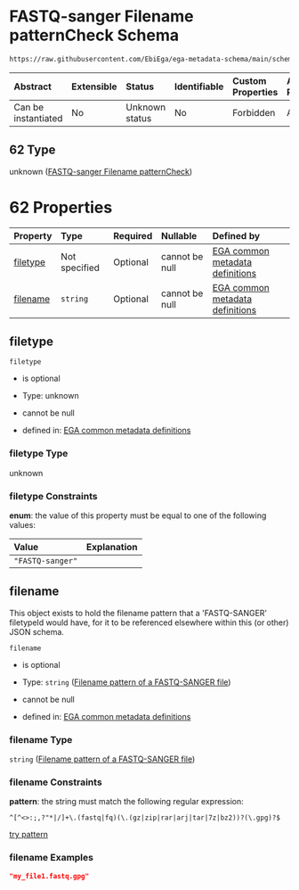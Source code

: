 # FASTQ-sanger Filename patternCheck Schema

```txt
https://raw.githubusercontent.com/EbiEga/ega-metadata-schema/main/schemas/EGA.common-definitions.json#/definitions/filenameFiletypePatternCheck/anyOf/62
```



| Abstract            | Extensible | Status         | Identifiable | Custom Properties | Additional Properties | Access Restrictions | Defined In                                                                                           |
| :------------------ | :--------- | :------------- | :----------- | :---------------- | :-------------------- | :------------------ | :--------------------------------------------------------------------------------------------------- |
| Can be instantiated | No         | Unknown status | No           | Forbidden         | Allowed               | none                | [EGA.common-definitions.json\*](../../../schemas/EGA.common-definitions.json "open original schema") |

## 62 Type

unknown ([FASTQ-sanger Filename patternCheck](ega-4-definitions-check-filetype-checks-based-on-its-filename-anyof-fastq-sanger-filename-patterncheck.md))

# 62 Properties

| Property              | Type          | Required | Nullable       | Defined by                                                                                                                                                                                                                                                                                                                                                                     |
| :-------------------- | :------------ | :------- | :------------- | :----------------------------------------------------------------------------------------------------------------------------------------------------------------------------------------------------------------------------------------------------------------------------------------------------------------------------------------------------------------------------- |
| [filetype](#filetype) | Not specified | Optional | cannot be null | [EGA common metadata definitions](ega-4-definitions-check-filetype-checks-based-on-its-filename-anyof-fastq-sanger-filename-patterncheck-properties-filetype.md "https://raw.githubusercontent.com/EbiEga/ega-metadata-schema/main/schemas/EGA.common-definitions.json#/definitions/filenameFiletypePatternCheck/anyOf/62/properties/filetype")                                |
| [filename](#filename) | `string`      | Optional | cannot be null | [EGA common metadata definitions](ega-4-definitions-check-filetype-checks-based-on-its-filename-anyof-fastq-sanger-filename-patterncheck-properties-filename-pattern-of-a-fastq-sanger-file.md "https://raw.githubusercontent.com/EbiEga/ega-metadata-schema/main/schemas/EGA.common-definitions.json#/definitions/filenameFiletypePatternCheck/anyOf/62/properties/filename") |

## filetype



`filetype`

*   is optional

*   Type: unknown

*   cannot be null

*   defined in: [EGA common metadata definitions](ega-4-definitions-check-filetype-checks-based-on-its-filename-anyof-fastq-sanger-filename-patterncheck-properties-filetype.md "https://raw.githubusercontent.com/EbiEga/ega-metadata-schema/main/schemas/EGA.common-definitions.json#/definitions/filenameFiletypePatternCheck/anyOf/62/properties/filetype")

### filetype Type

unknown

### filetype Constraints

**enum**: the value of this property must be equal to one of the following values:

| Value            | Explanation |
| :--------------- | :---------- |
| `"FASTQ-sanger"` |             |

## filename

This object exists to hold the filename pattern that a 'FASTQ-SANGER' filetypeId would have, for it to be referenced elsewhere within this (or other) JSON schema.

`filename`

*   is optional

*   Type: `string` ([Filename pattern of a FASTQ-SANGER file](ega-4-definitions-check-filetype-checks-based-on-its-filename-anyof-fastq-sanger-filename-patterncheck-properties-filename-pattern-of-a-fastq-sanger-file.md))

*   cannot be null

*   defined in: [EGA common metadata definitions](ega-4-definitions-check-filetype-checks-based-on-its-filename-anyof-fastq-sanger-filename-patterncheck-properties-filename-pattern-of-a-fastq-sanger-file.md "https://raw.githubusercontent.com/EbiEga/ega-metadata-schema/main/schemas/EGA.common-definitions.json#/definitions/filenameFiletypePatternCheck/anyOf/62/properties/filename")

### filename Type

`string` ([Filename pattern of a FASTQ-SANGER file](ega-4-definitions-check-filetype-checks-based-on-its-filename-anyof-fastq-sanger-filename-patterncheck-properties-filename-pattern-of-a-fastq-sanger-file.md))

### filename Constraints

**pattern**: the string must match the following regular expression:&#x20;

```regexp
^[^<>:;,?"*|/]+\.(fastq|fq)(\.(gz|zip|rar|arj|tar|7z|bz2))?(\.gpg)?$
```

[try pattern](https://regexr.com/?expression=%5E%5B%5E%3C%3E%3A%3B%2C%3F%22*%7C%2F%5D%2B%5C.\(fastq%7Cfq\)\(%5C.\(gz%7Czip%7Crar%7Carj%7Ctar%7C7z%7Cbz2\)\)%3F\(%5C.gpg\)%3F%24 "try regular expression with regexr.com")

### filename Examples

```json
"my_file1.fastq.gpg"
```
